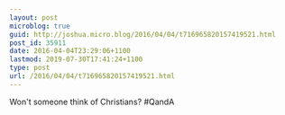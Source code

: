 ```yaml
---
layout: post
microblog: true
guid: http://joshua.micro.blog/2016/04/04/t716965820157419521.html
post_id: 35911
date: 2016-04-04T23:29:06+1100
lastmod: 2019-07-30T17:41:24+1100
type: post
url: /2016/04/04/t716965820157419521.html
---
```

Won't someone think of Christians? #QandA
